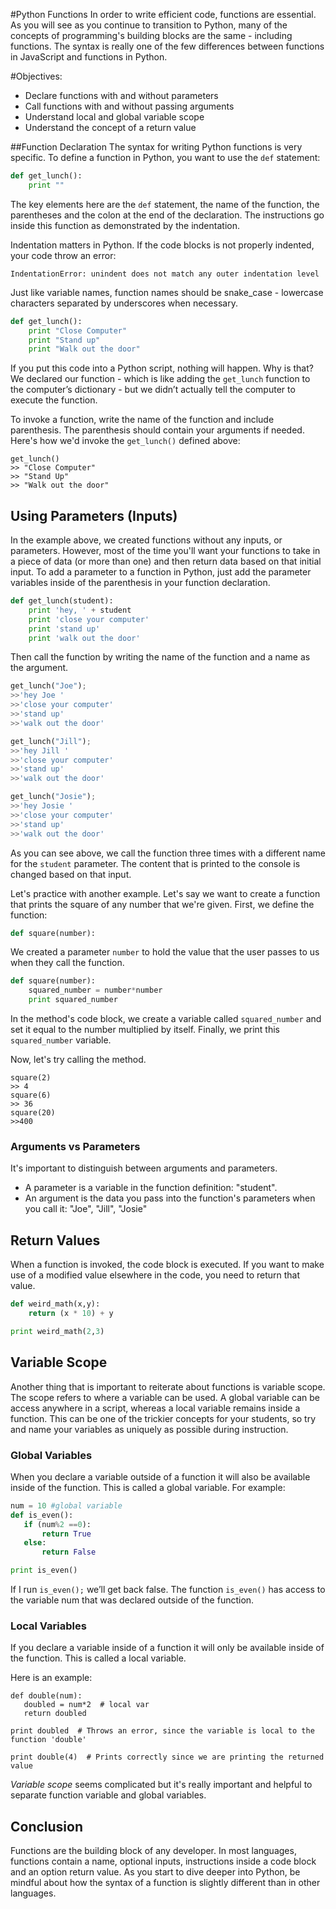 
#Python Functions
In order to write efficient code, functions are essential. As you will see as you continue to transition to Python, many of the concepts of programming's building blocks are the same - including functions. The syntax is really one of the few differences between functions in JavaScript and functions in Python. 

#Objectives:
+ Declare functions with and without parameters
+ Call functions with and without passing arguments
+ Understand local and global variable scope
+ Understand the concept of a return value

##Function Declaration
The syntax for writing Python functions is very specific. To define a function in Python, you want to use the `def` statement:

```python
def get_lunch():
	print ""
```

The key elements here are the `def` statement, the name of the function, the parentheses and the colon at the end of the declaration. The instructions go inside this function as demonstrated by the indentation.

Indentation matters in Python. If the code blocks is not properly indented, your code throw an error:
```
IndentationError: unindent does not match any outer indentation level
```

Just like variable names, function names should be snake_case - lowercase characters separated by underscores when necessary.

```python
def get_lunch():
	print "Close Computer"
	print "Stand up"
	print "Walk out the door"
```
If you put this code into a Python script, nothing will happen. Why is that? We declared our function - which is like adding the `get_lunch` function to the computer’s dictionary - but we didn’t actually tell the computer to execute the function.

To invoke a function, write the name of the function and include parenthesis. The parenthesis should contain your arguments if needed. Here's how we'd invoke the `get_lunch()` defined above:

```
get_lunch()
>> "Close Computer"
>> "Stand Up"
>> "Walk out the door"
```


## Using Parameters (Inputs)

In the example above, we created functions without any inputs, or parameters. However, most of the time you'll want your functions to take in a piece of data (or more than one) and then return data based on that initial input. To add a parameter to a function in Python, just add the parameter variables inside of the parenthesis in your function declaration.

```python
def get_lunch(student):
	print 'hey, ' + student
	print 'close your computer'
	print 'stand up'
	print 'walk out the door'
```
Then call the function by writing the name of the function and a name as the argument.

```python
get_lunch("Joe");
>>'hey Joe '
>>'close your computer'
>>'stand up'
>>'walk out the door'

get_lunch("Jill");
>>'hey Jill '
>>'close your computer'
>>'stand up'
>>'walk out the door'

get_lunch("Josie");
>>'hey Josie '
>>'close your computer'
>>'stand up'
>>'walk out the door'
```
As you can see above, we call the function three times with a different name for the `student` parameter. The content that is printed to the console is changed based on that input.

Let's practice with another example. Let's say we want to create a function that prints the square of any number that we're given. First, we define the function:

```python
def square(number):

```
We created a parameter `number` to hold the value that the user passes to us when they call the function.

```python
def square(number):
    squared_number = number*number
    print squared_number
```
In the method's code block, we create a variable called `squared_number` and set it equal to the number multiplied by itself. Finally, we print this `squared_number` variable.

Now, let's try calling the method.

```
square(2)
>> 4
square(6)
>> 36
square(20)
>>400
```

### Arguments vs Parameters
It's important to distinguish between arguments and parameters.
* A parameter is a variable in the function definition: "student".
* An argument is the data you pass into the function's parameters when you call it: "Joe", "Jill", "Josie"

## Return Values
When a function is invoked, the code block is executed. If you want to make use of a modified value elsewhere in the code, you need to return that value.
```python
def weird_math(x,y):
    return (x * 10) + y

print weird_math(2,3)		
```

## Variable Scope

Another thing that is important to reiterate about functions is variable scope. The scope refers to where a variable can be used. A global variable can be access anywhere in a script, whereas a local variable remains inside a function. This can be one of the trickier concepts for your students, so try and name your variables as uniquely as possible during instruction.

### Global Variables
When you declare a variable outside of a function it will also be available inside of the function. This is called a global variable. For example:

 ```python
 num = 10 #global variable
 def is_even():
 	if (num%2 ==0):
 		return True
 	else:
 		return False

print is_even()		
```

If I run `is_even();` we’ll get back false. The function `is_even()` has access to the variable num that was declared outside of the function.

### Local Variables
If you declare a variable inside of a function it will only be available inside of the function. This is called a local variable.

Here is an example:

 ```
 def double(num):
    doubled = num*2  # local var
    return doubled

 print doubled  # Throws an error, since the variable is local to the function 'double'

 print double(4)  # Prints correctly since we are printing the returned value
 ```

*Variable scope*  seems complicated but it's really important and helpful to separate function variable and global variables.


## Conclusion
Functions are the building block of any developer. In most languages, functions contain a name, optional inputs, instructions inside a code block and an option return value. As you start to dive deeper into Python, be mindful about how the syntax of a function is slightly different than in other languages. 
